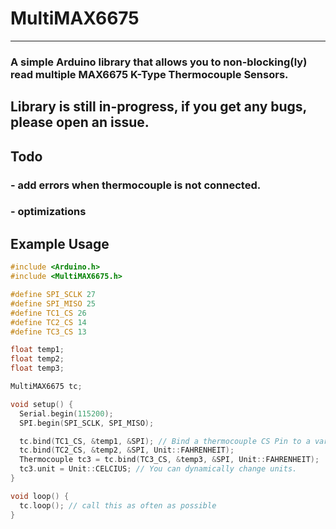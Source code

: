 # MultiMAX6675
---
### A simple Arduino library that allows you to **non-blocking(ly)** read multiple MAX6675 K-Type Thermocouple Sensors.

## **Library is still in-progress, if you get any bugs, please open an issue.**

## Todo
### - add errors when thermocouple is not connected.
### - optimizations

## Example Usage
```c++
#include <Arduino.h>
#include <MultiMAX6675.h>

#define SPI_SCLK 27
#define SPI_MISO 25
#define TC1_CS 26
#define TC2_CS 14
#define TC3_CS 13

float temp1;
float temp2;
float temp3;

MultiMAX6675 tc;

void setup() {
  Serial.begin(115200);
  SPI.begin(SPI_SCLK, SPI_MISO);

  tc.bind(TC1_CS, &temp1, &SPI); // Bind a thermocouple CS Pin to a variable, they will update on their own, no need for users to manually read.
  tc.bind(TC2_CS, &temp2, &SPI, Unit::FAHRENHEIT);
  Thermocouple tc3 = tc.bind(TC3_CS, &temp3, &SPI, Unit::FAHRENHEIT);
  tc3.unit = Unit::CELCIUS; // You can dynamically change units.
}

void loop() {
  tc.loop(); // call this as often as possible
}
```

